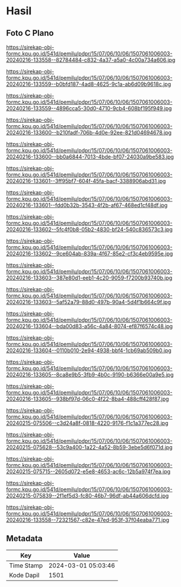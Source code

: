 # Hasil

## Foto C Plano

https://sirekap-obj-formc.kpu.go.id/541d/pemilu/pdpr/15/07/06/10/06/1507061006003-20240216-133558--82784484-c832-4a37-a5a0-4c00a734a606.jpg

https://sirekap-obj-formc.kpu.go.id/541d/pemilu/pdpr/15/07/06/10/06/1507061006003-20240216-133559--b0bfd187-4ad8-4625-9c1a-ab6d09b9618c.jpg

https://sirekap-obj-formc.kpu.go.id/541d/pemilu/pdpr/15/07/06/10/06/1507061006003-20240216-133559--4896cca5-30d0-4710-9cb4-608bf195f949.jpg

https://sirekap-obj-formc.kpu.go.id/541d/pemilu/pdpr/15/07/06/10/06/1507061006003-20240216-133600--b210fadf-706b-4d0e-92ee-821d04694678.jpg

https://sirekap-obj-formc.kpu.go.id/541d/pemilu/pdpr/15/07/06/10/06/1507061006003-20240216-133600--bb0a6844-7013-4bde-bf07-24030a9be583.jpg

https://sirekap-obj-formc.kpu.go.id/541d/pemilu/pdpr/15/07/06/10/06/1507061006003-20240216-133601--3ff95bf7-604f-45fa-bacf-3388906abd31.jpg

https://sirekap-obj-formc.kpu.go.id/541d/pemilu/pdpr/15/07/06/10/06/1507061006003-20240216-133601--fdd0b32b-3543-4f2b-af67-468ed1cf48df.jpg

https://sirekap-obj-formc.kpu.go.id/541d/pemilu/pdpr/15/07/06/10/06/1507061006003-20240216-133602--5fc4f0b8-05b2-4830-bf24-540c836573c3.jpg

https://sirekap-obj-formc.kpu.go.id/541d/pemilu/pdpr/15/07/06/10/06/1507061006003-20240216-133602--9ce604ab-839a-4f67-85e2-cf3c4eb9595e.jpg

https://sirekap-obj-formc.kpu.go.id/541d/pemilu/pdpr/15/07/06/10/06/1507061006003-20240216-133603--387e80d1-eeb1-4c20-9059-f7200b93740b.jpg

https://sirekap-obj-formc.kpu.go.id/541d/pemilu/pdpr/15/07/06/10/06/1507061006003-20240216-133603--5af52a79-88d0-497b-90a4-5d4f1b664c9f.jpg

https://sirekap-obj-formc.kpu.go.id/541d/pemilu/pdpr/15/07/06/10/06/1507061006003-20240216-133604--bda00d83-a56c-4a84-8074-ef87f6574c48.jpg

https://sirekap-obj-formc.kpu.go.id/541d/pemilu/pdpr/15/07/06/10/06/1507061006003-20240216-133604--0110b010-2e94-4938-bbf4-1cb69ab509b0.jpg

https://sirekap-obj-formc.kpu.go.id/541d/pemilu/pdpr/15/07/06/10/06/1507061006003-20240216-133605--8ca8e9b5-3fb9-4b0c-9190-b6366e00a9e5.jpg

https://sirekap-obj-formc.kpu.go.id/541d/pemilu/pdpr/15/07/06/10/06/1507061006003-20240216-133605--938bf97d-06c0-4f22-8ba4-488cff428f87.jpg

https://sirekap-obj-formc.kpu.go.id/541d/pemilu/pdpr/15/07/06/10/06/1507061006003-20240215-075506--c3d24a8f-0818-4220-9176-f1c1a377ec28.jpg

https://sirekap-obj-formc.kpu.go.id/541d/pemilu/pdpr/15/07/06/10/06/1507061006003-20240215-075628--53c9a400-1a22-4a52-8b59-3ebe5d6f071d.jpg

https://sirekap-obj-formc.kpu.go.id/541d/pemilu/pdpr/15/07/06/10/06/1507061006003-20240215-075715--2605d072-e5e8-4653-ac6c-12b5a974f7ea.jpg

https://sirekap-obj-formc.kpu.go.id/541d/pemilu/pdpr/15/07/06/10/06/1507061006003-20240215-075839--2f1ef5d3-fc80-46b7-96df-ab44a606dcfd.jpg

https://sirekap-obj-formc.kpu.go.id/541d/pemilu/pdpr/15/07/06/10/06/1507061006003-20240216-133558--72321567-c82e-47ed-953f-37f04eaba771.jpg


## Metadata

| Key        | Value               |
| ---------- | ------------------- |
| Time Stamp | 2024-03-01 05:03:46 |
| Kode Dapil | 1501                |



